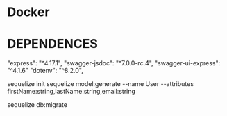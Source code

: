 # Docker


# DEPENDENCES
"express": "^4.17.1",
"swagger-jsdoc": "^7.0.0-rc.4",
"swagger-ui-express": "^4.1.6"
"dotenv": "^8.2.0",





sequelize init
sequelize model:generate --name User --attributes firstName:string,lastName:string,email:string

sequelize db:migrate
